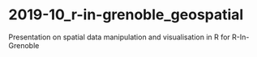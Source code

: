 # 2019-10_r-in-grenoble_geospatial

Presentation on spatial data manipulation and visualisation in R for R-In-Grenoble

